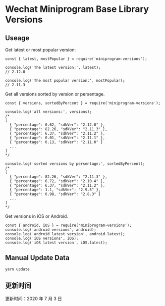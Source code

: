 
# Wechat Miniprogram Base Library Versions

## Useage

Get latest or most popular version:

```;
const { latest, mostPopular } = require('miniprogram-versions');

console.log('The latest version:', latest);
// 2.12.0

console.log('The most popular version:', mostPopular);
// 2.11.3

```

Get all versions sorted by version or persentage.

```
const { versions, sortedByPercent } = require('miniprogram-versions');

console.log('all versions:', versions);
/*
[
  { "percentage": 0.62, "sdkVer": "2.12.0" },
  { "percentage": 82.26, "sdkVer": "2.11.3" },
  { "percentage": 6.37, "sdkVer": "2.11.2" },
  { "percentage": 0.01, "sdkVer": "2.11.1" },
  { "percentage": 0.13, "sdkVer": "2.11.0" }
  ...
]
*/

console.log('sorted versions by persentage:', sortedByPercent);
/*
[
  { "percentage": 82.26, "sdkVer": "2.11.3" },
  { "percentage": 6.72, "sdkVer": "2.10.4" },
  { "percentage": 6.37, "sdkVer": "2.11.2" },
  { "percentage": 1.1, "sdkVer": "2.9.5" },
  { "percentage": 0.98, "sdkVer": "2.8.3" }
  ...
]
*/
```

Get versions in iOS or Android.

```
const { android, iOS } = require('miniprogram-versions');
console.log('android versions', android);
console.log('android latest version', android.latest);
console.log('iOS versions', iOS);
console.log('iOS latest version', iOS.latest);
```

## Manual Update Data

```
yarn update
```

## 更新时间

更新时间：2020 年 7 月 3 日
